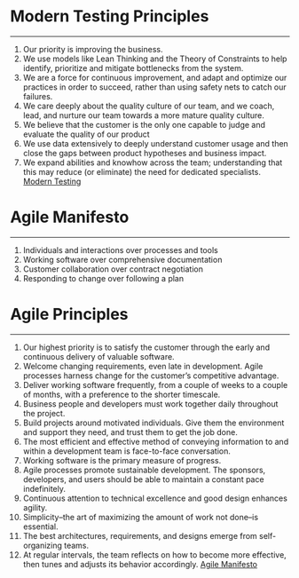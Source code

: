# Modern Testing Principles

---

1. Our priority is improving the business.
2. We use models like Lean Thinking and the Theory of Constraints to help identify, prioritize and mitigate bottlenecks from the system.
3. We are a force for continuous improvement, and adapt and optimize our practices in order to succeed, rather than using safety nets to catch our failures.
4. We care deeply about the quality culture of our team, and we coach, lead, and nurture our team towards a more mature quality culture.
5. We believe that the customer is the only one capable to judge and evaluate the quality of our product
6. We use data extensively to deeply understand customer usage and then close the gaps between product hypotheses and business impact.
7. We expand abilities and knowhow across the team; understanding that this may reduce (or eliminate) the need for dedicated specialists.
[Modern Testing](https://www.moderntesting.org/)

# Agile Manifesto
---

1. Individuals and interactions over processes and tools
2. Working software over comprehensive documentation
3. Customer collaboration over contract negotiation
4. Responding to change over following a plan

# Agile Principles
---

1. Our highest priority is to satisfy the customer through the early and continuous delivery of valuable software.
2. Welcome changing requirements, even late in development. Agile processes harness change for the customer’s competitive advantage.
3. Deliver working software frequently, from a couple of weeks to a couple of months, with a preference to the shorter timescale.
4. Business people and developers must work together daily throughout the project.
5. Build projects around motivated individuals. Give them the environment and support they need, and trust them to get the job done.
6. The most efficient and effective method of conveying information to and within a development team is face-to-face conversation.
7. Working software is the primary measure of progress.
8. Agile processes promote sustainable development. The sponsors, developers, and users should be able to maintain a constant pace indefinitely.
9. Continuous attention to technical excellence and good design enhances agility.
10. Simplicity–the art of maximizing the amount of work not done–is essential.
11. The best architectures, requirements, and designs emerge from self-organizing teams.
12. At regular intervals, the team reflects on how to become more effective, then tunes and adjusts its behavior accordingly.
[Agile Manifesto](https://agilemanifesto.org/principles.html)